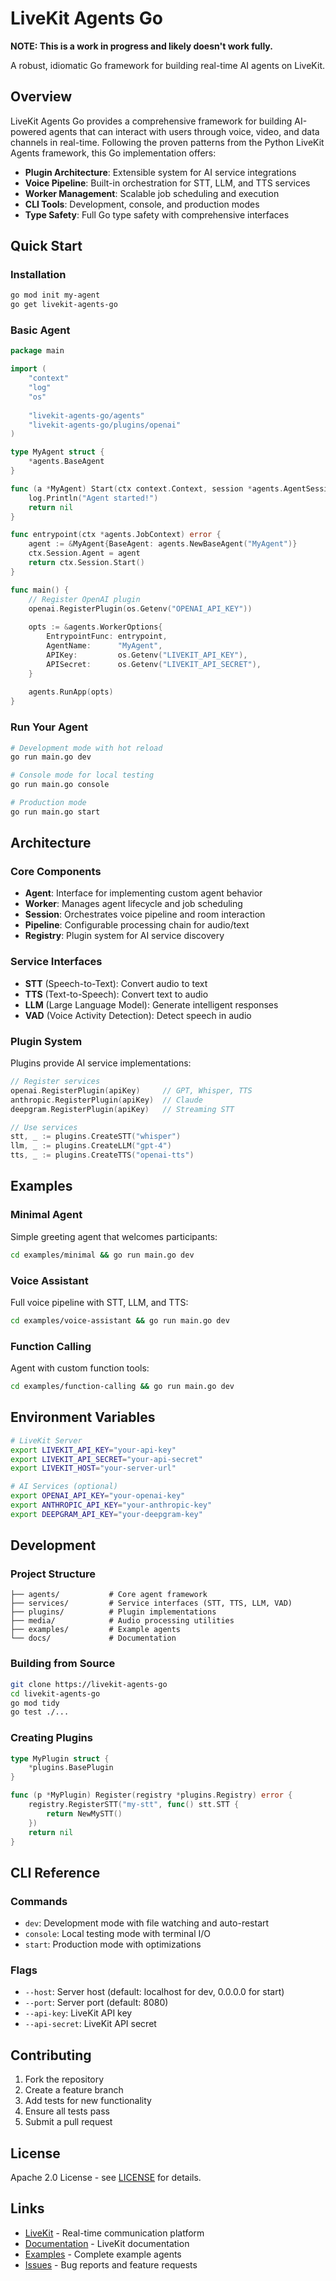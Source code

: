 # LiveKit Agents Go

**NOTE: This is a work in progress and likely doesn't work fully.**

A robust, idiomatic Go framework for building real-time AI agents on LiveKit.

## Overview

LiveKit Agents Go provides a comprehensive framework for building AI-powered agents that can interact with users through voice, video, and data channels in real-time. Following the proven patterns from the Python LiveKit Agents framework, this Go implementation offers:

- **Plugin Architecture**: Extensible system for AI service integrations
- **Voice Pipeline**: Built-in orchestration for STT, LLM, and TTS services  
- **Worker Management**: Scalable job scheduling and execution
- **CLI Tools**: Development, console, and production modes
- **Type Safety**: Full Go type safety with comprehensive interfaces

## Quick Start

### Installation

```bash
go mod init my-agent
go get livekit-agents-go
```

### Basic Agent

```go
package main

import (
    "context"
    "log"
    "os"
    
    "livekit-agents-go/agents"
    "livekit-agents-go/plugins/openai"
)

type MyAgent struct {
    *agents.BaseAgent
}

func (a *MyAgent) Start(ctx context.Context, session *agents.AgentSession) error {
    log.Println("Agent started!")
    return nil
}

func entrypoint(ctx *agents.JobContext) error {
    agent := &MyAgent{BaseAgent: agents.NewBaseAgent("MyAgent")}
    ctx.Session.Agent = agent
    return ctx.Session.Start()
}

func main() {
    // Register OpenAI plugin
    openai.RegisterPlugin(os.Getenv("OPENAI_API_KEY"))
    
    opts := &agents.WorkerOptions{
        EntrypointFunc: entrypoint,
        AgentName:      "MyAgent",
        APIKey:         os.Getenv("LIVEKIT_API_KEY"),
        APISecret:      os.Getenv("LIVEKIT_API_SECRET"),
    }
    
    agents.RunApp(opts)
}
```

### Run Your Agent

```bash
# Development mode with hot reload
go run main.go dev

# Console mode for local testing  
go run main.go console

# Production mode
go run main.go start
```

## Architecture

### Core Components

- **Agent**: Interface for implementing custom agent behavior
- **Worker**: Manages agent lifecycle and job scheduling  
- **Session**: Orchestrates voice pipeline and room interaction
- **Pipeline**: Configurable processing chain for audio/text
- **Registry**: Plugin system for AI service discovery

### Service Interfaces

- **STT** (Speech-to-Text): Convert audio to text
- **TTS** (Text-to-Speech): Convert text to audio
- **LLM** (Large Language Model): Generate intelligent responses
- **VAD** (Voice Activity Detection): Detect speech in audio

### Plugin System

Plugins provide AI service implementations:

```go
// Register services
openai.RegisterPlugin(apiKey)     // GPT, Whisper, TTS
anthropic.RegisterPlugin(apiKey)  // Claude
deepgram.RegisterPlugin(apiKey)   // Streaming STT

// Use services
stt, _ := plugins.CreateSTT("whisper")
llm, _ := plugins.CreateLLM("gpt-4")
tts, _ := plugins.CreateTTS("openai-tts")
```

## Examples

### Minimal Agent
Simple greeting agent that welcomes participants:
```bash
cd examples/minimal && go run main.go dev
```

### Voice Assistant  
Full voice pipeline with STT, LLM, and TTS:
```bash  
cd examples/voice-assistant && go run main.go dev
```

### Function Calling
Agent with custom function tools:
```bash
cd examples/function-calling && go run main.go dev  
```

## Environment Variables

```bash
# LiveKit Server
export LIVEKIT_API_KEY="your-api-key"
export LIVEKIT_API_SECRET="your-api-secret"  
export LIVEKIT_HOST="your-server-url"

# AI Services (optional)
export OPENAI_API_KEY="your-openai-key"
export ANTHROPIC_API_KEY="your-anthropic-key"
export DEEPGRAM_API_KEY="your-deepgram-key"
```

## Development

### Project Structure

```
├── agents/           # Core agent framework
├── services/         # Service interfaces (STT, TTS, LLM, VAD)
├── plugins/          # Plugin implementations
├── media/            # Audio processing utilities  
├── examples/         # Example agents
└── docs/             # Documentation
```

### Building from Source

```bash
git clone https://livekit-agents-go
cd livekit-agents-go
go mod tidy
go test ./...
```

### Creating Plugins

```go
type MyPlugin struct {
    *plugins.BasePlugin
}

func (p *MyPlugin) Register(registry *plugins.Registry) error {
    registry.RegisterSTT("my-stt", func() stt.STT {
        return NewMySTT()
    })
    return nil
}
```

## CLI Reference

### Commands

- `dev`: Development mode with file watching and auto-restart
- `console`: Local testing mode with terminal I/O
- `start`: Production mode with optimizations

### Flags

- `--host`: Server host (default: localhost for dev, 0.0.0.0 for start)
- `--port`: Server port (default: 8080)
- `--api-key`: LiveKit API key
- `--api-secret`: LiveKit API secret

## Contributing

1. Fork the repository
2. Create a feature branch
3. Add tests for new functionality  
4. Ensure all tests pass
5. Submit a pull request

## License

Apache 2.0 License - see [LICENSE](LICENSE) for details.

## Links

- [LiveKit](https://livekit.io/) - Real-time communication platform
- [Documentation](https://docs.livekit.io/) - LiveKit documentation
- [Examples](examples/) - Complete example agents
- [Issues](https://livekit-agents-go/issues) - Bug reports and feature requests